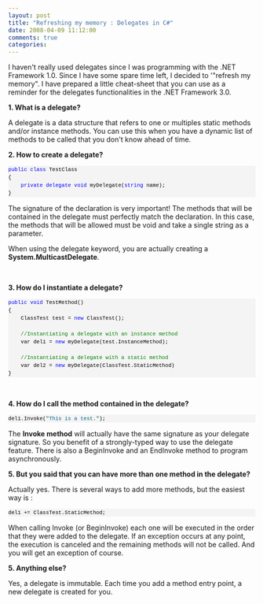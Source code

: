 ```yaml
---
layout: post
title: "Refreshing my memory : Delegates in C#"
date: 2008-04-09 11:12:00
comments: true
categories: 
---
```


<p>I haven't really used delegates since I was programming with the .NET Framework 1.0. Since I have some spare time left, I decided to '"refresh my memory". I have prepared a little cheat-sheet that you can use as a reminder for the delegates functionalities in the .NET Framework 3.0.</p>
<p><strong>1. What is a delegate?</strong></p>
<p>A delegate is a data structure that refers to one or multiples static methods and/or instance methods. You can use this when you have a dynamic list of methods to be called that you don't know ahead of time.</p>
<p><strong>2. How to create a delegate?</strong></p>
<pre style="border-style: none; margin: 0pt; padding: 0pt; overflow: visible; font-size: 8pt; width: 100%; color: black; line-height: 12pt; font-family: consolas,'Courier New',courier,monospace; background-color: #f4f4f4;"><span style="color: #0000ff;">public</span> <span style="color: #0000ff;">class</span> TestClass<br />{<br />    <span style="color: #0000ff;">private</span> <span style="color: #0000ff;">delegate</span> <span style="color: #0000ff;">void</span> myDelegate(<span style="color: #0000ff;">string</span> name);<br />}</pre>
<p>The signature of the declaration is very important! The methods that will be contained in the delegate must perfectly match the declaration. In this case, the methods that will be allowed must be void and take a single string as a parameter.</p>
<p>When using the delegate keyword, you are actually creating a <strong>System.MulticastDelegate</strong>.</p>
<p>&nbsp;</p>
<p><strong>3. How do I instantiate a delegate?</strong></p>
<div>
<pre style="border-style: none; margin: 0pt; padding: 0pt; overflow: visible; font-size: 8pt; width: 100%; color: black; line-height: 12pt; font-family: consolas,'Courier New',courier,monospace; background-color: #f4f4f4;"><span style="color: #0000ff;">public</span> <span style="color: #0000ff;">void</span> TestMethod()<br />{<br />    ClassTest test = <span style="color: #0000ff;">new</span> ClassTest();<br /><br />    <span style="color: #008000;">//Instantiating a delegate with an instance method</span><br />    var del1 = <span style="color: #0000ff;">new</span> myDelegate(test.InstanceMethod);<br /><br />    <span style="color: #008000;">//Instantiating a delegate with a static method</span><br />    var del2 = <span style="color: #0000ff;">new</span> myDelegate(ClassTest.StaticMethod)<br />}</pre>
</div>
<p>&nbsp;</p>
<p><strong>4. How do I call the method contained in the delegate?</strong></p>
<div>
<pre style="border-style: none; margin: 0pt; padding: 0pt; overflow: visible; font-size: 8pt; width: 100%; color: black; line-height: 12pt; font-family: consolas,'Courier New',courier,monospace; background-color: #f4f4f4;">del1.Invoke(<span style="color: #006080;">"This is a test."</span>);</pre>
</div>
<p>The <strong>Invoke method</strong> will actually have the same signature as your delegate signature. So you benefit of a strongly-typed way to use the delegate feature. There is also a BeginInvoke and an EndInvoke method to program asynchronously.</p>
<p><strong>5. But you said that you can have more than one method in the delegate?</strong></p>
<p>Actually yes. There is several ways to add more methods, but the easiest way is :</p>
<div>
<pre style="border-style: none; margin: 0pt; padding: 0pt; overflow: visible; font-size: 8pt; width: 100%; color: black; line-height: 12pt; font-family: consolas,'Courier New',courier,monospace; background-color: #f4f4f4;">del1 += ClassTest.StaticMethod;</pre>
</div>
<p>When calling Invoke (or BeginInvoke) each one will be executed in the order that they were added to the delegate. If an exception occurs at any point, the execution is canceled and the remaining methods will not be called. And you will get an exception of course.</p>
<p><strong>5. Anything else?</strong></p>
<p>Yes, a delegate is immutable. Each time you add a method entry point, a new delegate is created for you.</p>